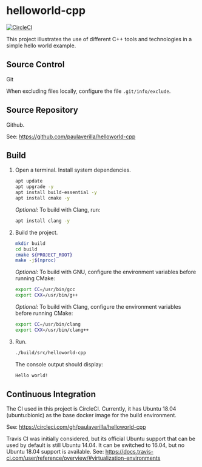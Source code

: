# helloworld-cpp

[![CircleCI](https://circleci.com/gh/paulaverilla/helloworld-cpp.svg?style=svg)](https://circleci.com/gh/paulaverilla/helloworld-cpp)

This project illustrates the use of different C++ tools and technologies in a simple hello world example.

## Source Control
Git

When excluding files locally, configure the file `.git/info/exclude`.

## Source Repository
Github.

See: https://github.com/paulaverilla/helloworld-cpp

## Build
1. Open a terminal. Install system dependencies.
    ```bash
    apt update
    apt upgrade -y
    apt install build-essential -y
    apt install cmake -y
    ```
    *Optional:* To build with Clang, run:
    ```bash
    apt install clang -y
    ```
2. Build the project.
    
    ```bash
    mkdir build
    cd build
    cmake ${PROJECT_ROOT}
    make -j$(nproc)
    ```
    *Optional:* To build with GNU, configure the environment variables before running CMake:
    ```bash
    export CC=/usr/bin/gcc
    export CXX=/usr/bin/g++
    ```
    *Optional:* To build with Clang, configure the environment variables before running CMake:
    ```bash
    export CC=/usr/bin/clang
    export CXX=/usr/bin/clang++
    ```
3. Run.
    ```bash
    ./build/src/helloworld-cpp
    ```
    The console output should display:
    ```bash
    Hello world!
    ```
## Continuous Integration
The CI used in this project is CircleCI. Currently, it has Ubuntu 18.04 (ubuntu:bionic) as the base docker image for the build environment.

See: https://circleci.com/gh/paulaverilla/helloworld-cpp

Travis CI was initially considered, but its official Ubuntu support that can be used by default is still Ubuntu 14.04. It can be switched to 16.04, but no Ubuntu 18.04 support is available. See: https://docs.travis-ci.com/user/reference/overview/#virtualization-environments